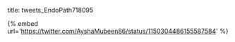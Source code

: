 title: tweets_EndoPath718095

{% embed url='https://twitter.com/AyshaMubeen86/status/1150304486155587584' %}

